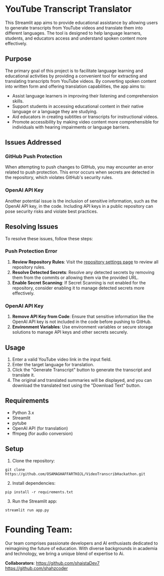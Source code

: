 
# YouTube Transcript Translator

This Streamlit app aims to provide educational assistance by allowing users to generate transcripts from YouTube videos and translate them into different languages. The tool is designed to help language learners, students, and educators access and understand spoken content more effectively.

## Purpose

The primary goal of this project is to facilitate language learning and educational activities by providing a convenient tool for extracting and translating transcripts from YouTube videos. By converting spoken content into written form and offering translation capabilities, the app aims to:

- Assist language learners in improving their listening and comprehension skills.
- Support students in accessing educational content in their native language or a language they are studying.
- Aid educators in creating subtitles or transcripts for instructional videos.
- Promote accessibility by making video content more comprehensible for individuals with hearing impairments or language barriers.

## Issues Addressed

### GitHub Push Protection

When attempting to push changes to GitHub, you may encounter an error related to push protection. This error occurs when secrets are detected in the repository, which violates GitHub's security rules.

### OpenAI API Key

Another potential issue is the inclusion of sensitive information, such as the OpenAI API key, in the code. Including API keys in a public repository can pose security risks and violate best practices.

## Resolving Issues

To resolve these issues, follow these steps:

### Push Protection Error

1. **Review Repository Rules**: Visit the [repository settings page](https://github.com/OSAMAGHAFFARTKOJL/VideoTranscribHackathon/settings/security_analysis) to review all repository rules.
2. **Resolve Detected Secrets**: Resolve any detected secrets by removing them from the commits or allowing them via the provided URL.
3. **Enable Secret Scanning**: If Secret Scanning is not enabled for the repository, consider enabling it to manage detected secrets more effectively.

### OpenAI API Key

1. **Remove API Key from Code**: Ensure that sensitive information like the OpenAI API key is not included in the code before pushing to GitHub.
2. **Environment Variables**: Use environment variables or secure storage solutions to manage API keys and other secrets securely.

## Usage

1. Enter a valid YouTube video link in the input field.
2. Enter the target language for translation.
3. Click the "Generate Transcript" button to generate the transcript and translate it.
4. The original and translated summaries will be displayed, and you can download the translated text using the "Download Text" button.

## Requirements

- Python 3.x
- Streamlit
- pytube
- OpenAI API (for translation)
- ffmpeg (for audio conversion)

## Setup

1. Clone the repository:

```
git clone https://github.com/OSAMAGHAFFARTKOJL/VideoTranscribHackathon.git
```

2. Install dependencies:

```
pip install -r requirements.txt
```

3. Run the Streamlit app:

```
streamlit run app.py
```

# Founding Team:


Our team comprises passionate developers and AI enthusiasts dedicated to reimagining the future of education. With diverse backgrounds in academia and technology, we bring a unique blend of expertise to Ai.

**Collaborators**:
https://github.com/shaistaDev7
https://github.com/shahzcoder
